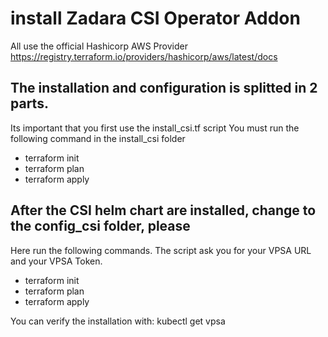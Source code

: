 # install Zadara CSI Operator Addon

All use the official Hashicorp AWS Provider https://registry.terraform.io/providers/hashicorp/aws/latest/docs

## The installation and configuration is splitted in 2 parts.
Its important that you first use the install_csi.tf script
You must run the following command in the install_csi folder
- terraform init
- terraform plan
- terraform apply

## After the CSI helm chart are installed, change to the config_csi folder, please
Here run the following commands. The script ask you for your VPSA URL and your VPSA Token.
- terraform init
- terraform plan
- terraform apply

You can verify the installation with:
kubectl get vpsa
